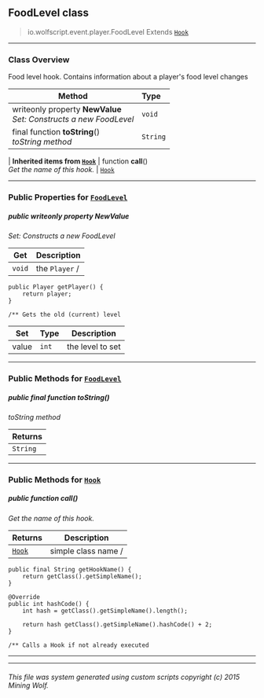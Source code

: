 ## FoodLevel __class__

>io.wolfscript.event.player.FoodLevel
>Extends [`Hook`](..\..\hook\Hook.md)

---

### Class Overview

Food level hook. Contains information about a player's food level changes

Method | Type   
--- | :--- 
 writeonly property __NewValue__ <br> _Set: Constructs a new FoodLevel_ | `void`
final function __toString__() <br> _toString method_ | `String`
 |
__Inherited items from [`Hook`](..\..\hook\Hook.md)__ |
 function __call__() <br> _Get the name of this hook._ | [`Hook`](..\..\hook\Hook.md)





---


### Public Properties for [`FoodLevel`](FoodLevel.md)

##### <a id='newvalue'></a>public  writeonly property __NewValue__

_Set: Constructs a new FoodLevel_

Get | Description
--- | --- 
`void` | the `Player` /
    public Player getPlayer() {
        return player;
    }

    /** Gets the old (current) level

Set | Type | Description  
--- | --- | --- 
value | `int` | the level to set


---

### Public Methods for [`FoodLevel`](FoodLevel.md)

##### <a id='tostring'></a>public final function __toString__()

_toString method_

Returns | 
--- | 
`String` |


---

### Public Methods for [`Hook`](..\..\hook\Hook.md)

##### <a id='call'></a>public  function __call__()

_Get the name of this hook._

Returns | Description
--- | --- 
[`Hook`](..\..\hook\Hook.md) | simple class name /
    public final String getHookName() {
        return getClass().getSimpleName();
    }

    @Override
    public int hashCode() {
        int hash = getClass().getSimpleName().length();

        return hash getClass().getSimpleName().hashCode() + 2;
    }

    /** Calls a Hook if not already executed


---


---


###### This file was system generated using custom scripts copyright (c) 2015 Mining Wolf.
	

